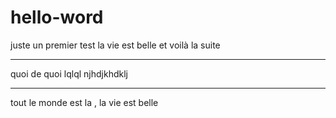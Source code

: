# hello-word
juste un premier test
la vie est belle 
et voilà la suite

--------
quoi de quoi 
lqlql 
njhdjkhdklj

-----
tout le monde est la , la vie est belle
